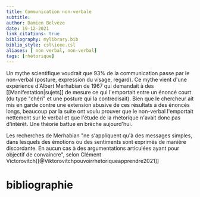 ```yaml
---
title: Communication non-verbale
subtitle:
author: Damien Belvèze
date: 19-12-2021
link_citations: true
bibliography: mylibrary.bib
biblio_style: csl\ieee.csl
aliases: [ non verbal, non-verbal]
tags: [rhétorique]
---
```


Un mythe scientifique voudrait que 93% de la communication passe par le non-verbal (posture, expression du visage, regard). 
Ce mythe vient d'une expérience d'Albert Merhabian de 1967 qui demandait à des [[Manifestation|sujets]] de mesure ce qui l'emportait entre un énoncé court (du type "chéri" et une posture qui la contredisait). Bien que le chercheur ait mis en garde contre une extension abusive de ces résultats à des énoncés longs, beaucoup par la suite ont voulu prouver que le non-verbal l'emportait nettement sur le verbal et que l'étude de la rhétorique n'avait donc pas d'intérêt.
Une théorie battue en brèche aujourd'hui.

Les recherches de Merhabian "ne s'appliquent qu'à des messages simples, dans lesquels des émotions ou des sentiments sont exprimés de manière discordante. En aucun cas à des argumentations articulées ayant pour objectif de convaincre", selon Clément Victorovitch[[@Viktorovitchpouvoirrhetoriqueapprendre2021]]




# bibliographie

